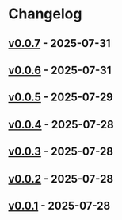 # Changelog

## [v0.0.7](https://github.com/ippanpeople/slack-notify-action/compare/v0.0.6...v0.0.7) - 2025-07-31

## [v0.0.6](https://github.com/ippanpeople/slack-notify-action/compare/v0.0.5...v0.0.6) - 2025-07-31

## [v0.0.5](https://github.com/ippanpeople/slack-notify-action/compare/v0.0.4...v0.0.5) - 2025-07-29

## [v0.0.4](https://github.com/ippanpeople/slack-notify-action/compare/v0.0.3...v0.0.4) - 2025-07-28

## [v0.0.3](https://github.com/ippanpeople/slack-notify-action/compare/v0.0.2...v0.0.3) - 2025-07-28

## [v0.0.2](https://github.com/ippanpeople/slack-notify-action/compare/v0.0.1...v0.0.2) - 2025-07-28

## [v0.0.1](https://github.com/ippanpeople/slack-notify-action/commits/v0.0.1) - 2025-07-28
